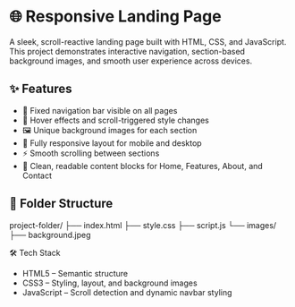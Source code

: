# 🌐 Responsive Landing Page

A sleek, scroll-reactive landing page built with HTML, CSS, and JavaScript. This project demonstrates interactive navigation, section-based background images, and smooth user experience across devices.

## ✨ Features

- 🔗 Fixed navigation bar visible on all pages
- 🎨 Hover effects and scroll-triggered style changes
- 🖼️ Unique background images for each section
- 📱 Fully responsive layout for mobile and desktop
- ⚡ Smooth scrolling between sections
- 💬 Clean, readable content blocks for Home, Features, About, and Contact

## 📁 Folder Structure
project-folder/
├── index.html 
├── style.css 
├── script.js 
└── images/ 
    ├── background.jpeg

🛠️ Tech Stack
- HTML5 – Semantic structure
- CSS3 – Styling, layout, and background images
- JavaScript – Scroll detection and dynamic navbar styling
